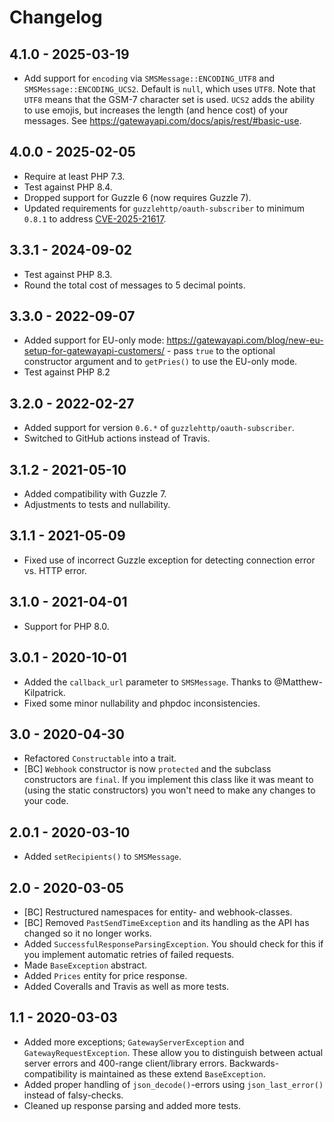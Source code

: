 # Changelog

## 4.1.0 - 2025-03-19
* Add support for `encoding` via `SMSMessage::ENCODING_UTF8` and `SMSMessage::ENCODING_UCS2`. Default is `null`, which
uses `UTF8`. Note that `UTF8` means that the GSM-7 character set is used. `UCS2` adds the ability to use emojis, but
increases the length (and hence cost) of your messages. See https://gatewayapi.com/docs/apis/rest/#basic-use.

## 4.0.0 - 2025-02-05
* Require at least PHP 7.3.
* Test against PHP 8.4.
* Dropped support for Guzzle 6 (now requires Guzzle 7).
* Updated requirements for `guzzlehttp/oauth-subscriber` to minimum `0.8.1` to address [CVE-2025-21617](https://nvd.nist.gov/vuln/detail/CVE-2025-21617).

## 3.3.1 - 2024-09-02
* Test against PHP 8.3.
* Round the total cost of messages to 5 decimal points.

## 3.3.0 - 2022-09-07

* Added support for EU-only mode: https://gatewayapi.com/blog/new-eu-setup-for-gatewayapi-customers/ - pass `true` to
  the optional constructor argument and to `getPries()` to use the EU-only mode.
* Test against PHP 8.2

## 3.2.0 - 2022-02-27

* Added support for version `0.6.*` of `guzzlehttp/oauth-subscriber`.
* Switched to GitHub actions instead of Travis.

## 3.1.2 - 2021-05-10

* Added compatibility with Guzzle 7.
* Adjustments to tests and nullability.

## 3.1.1 - 2021-05-09

* Fixed use of incorrect Guzzle exception for detecting connection error vs. HTTP error.

## 3.1.0 - 2021-04-01

* Support for PHP 8.0.

## 3.0.1 - 2020-10-01

* Added the `callback_url` parameter to `SMSMessage`. Thanks to @Matthew-Kilpatrick.
* Fixed some minor nullability and phpdoc inconsistencies.

## 3.0 - 2020-04-30

* Refactored `Constructable` into a trait.
* [BC] `Webhook` constructor is now `protected` and the subclass constructors are `final`. If you implement this class
  like it was meant to (using the static constructors) you won't need to make any changes to your code.

## 2.0.1 - 2020-03-10

* Added `setRecipients()` to `SMSMessage`.

## 2.0 - 2020-03-05

* [BC] Restructured namespaces for entity- and webhook-classes.
* [BC] Removed `PastSendTimeException` and its handling as the API has changed so it no longer works.
* Added `SuccessfulResponseParsingException`. You should check for this if you implement automatic retries of failed
  requests.
* Made `BaseException` abstract.
* Added `Prices` entity for price response.
* Added Coveralls and Travis as well as more tests.

## 1.1 - 2020-03-03

* Added more exceptions; `GatewayServerException` and `GatewayRequestException`. These allow you to distinguish between
  actual server errors and 400-range client/library errors. Backwards-compatibility is maintained as these
  extend `BaseException`.
* Added proper handling of `json_decode()`-errors using `json_last_error()` instead of falsy-checks.
* Cleaned up response parsing and added more tests.
